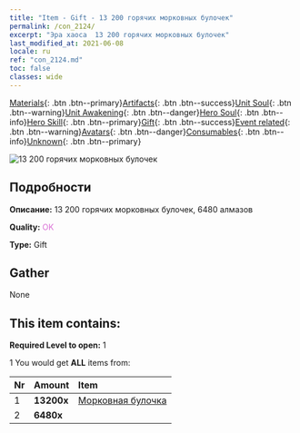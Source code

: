 ```yaml
---
title: "Item - Gift - 13 200 горячих морковных булочек"
permalink: /con_2124/
excerpt: "Эра хаоса  13 200 горячих морковных булочек"
last_modified_at: 2021-06-08
locale: ru
ref: "con_2124.md"
toc: false
classes: wide
---
```

 [Materials](/ItemsRU/){: .btn .btn--primary}[Artifacts](/ItemsRU/Artifacts/){: .btn .btn--success}[Unit Soul](/ItemsRU/UnitSoul/){: .btn .btn--warning}[Unit Awakening](/ItemsRU/UnitAwakening/){: .btn .btn--danger}[Hero Soul](/ItemsRU/HeroSoul/){: .btn .btn--info}[Hero Skill](/ItemsRU/HeroSkill/){: .btn .btn--primary}[Gift](/ItemsRU/Gift/){: .btn .btn--success}[Event related](/ItemsRU/Events/){: .btn .btn--warning}[Avatars](/ItemsRU/Avatars/){: .btn .btn--danger}[Consumables](/ItemsRU/Consumables/){: .btn .btn--info}[Unknown](/ItemsRU/Unknown/){: .btn .btn--primary}

 ![13 200 горячих морковных булочек](/images/t/i_907591.png)

## Подробности
 **Описание:** 13 200 горячих морковных булочек, 6480 алмазов

 **Quality:** <span style="color: #DA70D6">OK</span>

 **Type:** Gift

## Gather

  None

## This item contains:

 **Required Level to open:** 1

 1 You would get **ALL** items  from:

  | Nr | Amount |     Item    |
  |:---|:-------|:------------|
  | 1 |  **13200x** | [Морковная булочка](/ItemsRU/con_2119/) |  | 
  | 2 |  **6480x** | <i class="fas fa-gem"/> |  | 
